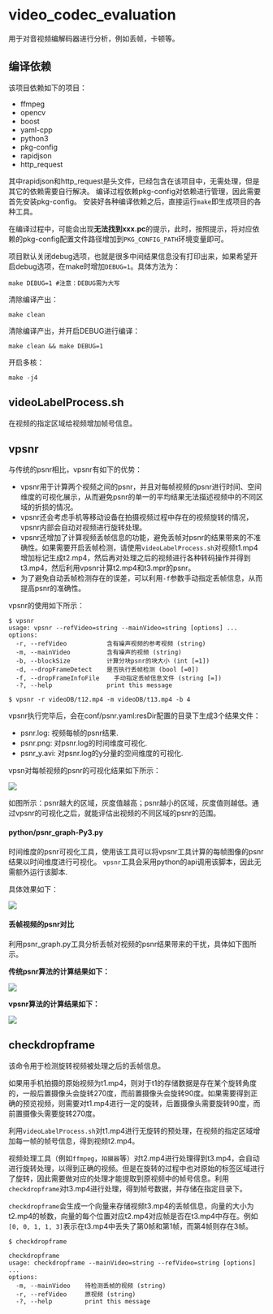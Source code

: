 # video_codec_evaluation
用于对音视频编解码器进行分析，例如丢帧，卡顿等。

## 编译依赖
该项目依赖如下的项目：

* ffmpeg
* opencv
* boost
* yaml-cpp
* python3
* pkg-config
* rapidjson
* http_request

其中rapidjson和http_request是头文件，已经包含在该项目中，无需处理，但是其它的依赖需要自行解决。
编译过程依赖pkg-config对依赖进行管理，因此需要首先安装pkg-config。
安装好各种编译依赖之后，直接运行`make`即生成项目的各种工具。

在编译过程中，可能会出现**无法找到xxx.pc**的提示，此时，按照提示，将对应依赖的pkg-config配置文件路径增加到`PKG_CONFIG_PATH`环境变量即可。

项目默认关闭debug选项，也就是很多中间结果信息没有打印出来，如果希望开启debug选项，在make时增加`DEBUG=1`。具体方法为：

```shell
make DEBUG=1 #注意：DEBUG需为大写
```
清除编译产出：
```shell
make clean
```
清除编译产出，并开启DEBUG进行编译：
```shell
make clean && make DEBUG=1
```
开启多核：
```shell
make -j4
```

## videoLabelProcess.sh
在视频的指定区域给视频增加帧号信息。

## vpsnr
与传统的psnr相比，vpsnr有如下的优势：

* vpsnr用于计算两个视频之间的psnr，并且对每帧视频的psnr进行时间、空间维度的可视化展示，从而避免psnr的单一的平均结果无法描述视频中的不同区域的折损的情况。
* vpsnr还会考虑手机等移动设备在拍摄视频过程中存在的视频旋转的情况，vpsnr内部会自动对视频进行旋转处理。
* vpsnr还增加了计算视频丢帧信息的功能，避免丢帧对psnr的结果带来的不准确性。如果需要开启丢帧检测，请使用`videoLabelProcess.sh`对视频t1.mp4增加标记生成t2.mp4，然后再对处理之后的视频进行各种转码操作并得到t3.mp4，然后利用vpsnr计算t2.mp4和t3.mpr的psnr。
* 为了避免自动丢帧检测存在的误差，可以利用`-f`参数手动指定丢帧信息，从而提高psnr的准确性。

vpsnr的使用如下所示：
```shell
$ vpsnr
usage: vpsnr --refVideo=string --mainVideo=string [options] ...
options:
  -r, --refVideo           含有噪声视频的参考视频 (string)
  -m, --mainVideo          含有噪声的视频 (string)
  -b, --blockSize          计算分块psnr的块大小 (int [=1])
  -d, --dropFrameDetect    是否执行丢帧检测 (bool [=0])
  -f, --dropFrameInfoFile    手动指定丢帧信息文件 (string [=])
  -?, --help               print this message

$ vpsnr -r videoDB/t12.mp4 -m videoDB/t13.mp4 -b 4
```
vpsnr执行完毕后，会在conf/psnr.yaml:resDir配置的目录下生成3个结果文件：

* psnr.log: 视频每帧的psnr结果.
* psnr.png: 对psnr.log的时间维度可视化.
* psnr_y.avi: 对psnr.log的y分量的空间维度的可视化.

vpsn对每帧视频的psnr的可视化结果如下所示：

![](imgs/vpsnr.gif)

如图所示：psnr越大的区域，灰度值越高；psnr越小的区域，灰度值则越低。通过vpsnr的可视化之后，就能评估出视频的不同区域的psnr的范围。

#### python/psnr_graph-Py3.py
时间维度的psnr可视化工具，使用该工具可以将vpsnr工具计算的每帧图像的psnr结果以时间维度进行可视化。
`vpsnr`工具会采用python的api调用该脚本，因此无需额外运行该脚本.

具体效果如下：

![](imgs/psnr.png)

#### 丢帧视频的psnr对比
利用psnr_graph.py工具分析丢帧对视频的psnr结果带来的干扰，具体如下图所示。

**传统psnr算法的计算结果如下：**

![](imgs/psnr2.png)

**vpsnr算法的计算结果如下：**

![](imgs/psnr3.png)

## checkdropframe
该命令用于检测旋转视频被处理之后的丢帧信息。

如果用手机拍摄的原始视频为t1.mp4，则对于t1的存储数据是存在某个旋转角度的，一般后置摄像头会旋转270度，而前置摄像头会旋转90度。如果需要得到正确的预览视频，则需要对t1.mp4进行一定的旋转，后置摄像头需要旋转90度，而前置摄像头需要旋转270度。

利用`videoLabelProcess.sh`对t1.mp4进行无旋转的预处理，在视频的指定区域增加每一帧的帧号信息，得到视频t2.mp4。

视频处理工具（例如`ffmpeg`，`拍摄器`等）对t2.mp4进行处理得到t3.mp4，会自动进行旋转处理，以得到正确的视频。但是在旋转的过程中也对原始的标签区域进行了旋转，因此需要做对应的处理才能提取到原视频中的帧号信息。利用`checkdropframe`对t3.mp4进行处理，得到帧号数据，并存储在指定目录下。

`checkdropframe`会生成一个向量来存储视频t3.mp4的丢帧信息，向量的大小为t2.mp4的帧数，向量的每个位置对应t2.mp4对应帧是否在t3.mp4中存在。例如`[0, 0, 1, 1, 3]`表示在t3.mp4中丢失了第0帧和第1帧，而第4帧则存在3帧。

```shell
$ checkdropframe

checkdropframe
usage: checkdropframe --mainVideo=string --refVideo=string [options] ...
options:
  -m, --mainVideo    待检测丢帧的视频 (string)
  -r, --refVideo     原视频 (string)
  -?, --help         print this message
``` 
